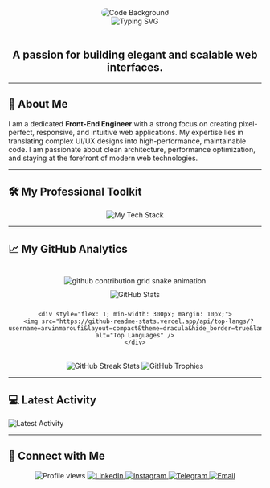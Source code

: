 <div align="center">
  <img src="https://images.unsplash.com/photo-1542831371-29b0f74f9713?q=80&w=2670&auto=format&fit=crop&ixlib=rb-4.0.3&ixid=M3wxMjA3fDB8fHwxfB8fA%3D%3D" alt="Code Background" style="border-radius:10px;"/>
  <br>
  <img src="https://readme-typing-svg.demolab.com?font=Fira+Code&size=35&pause=1000&color=F7DF1E&width=450&lines=Hello,+I'm+Arvin!;A+Front-End+Engineer;I+build+pixel-perfect+UIs." alt="Typing SVG" />
</div>

<br>

<h2 align="center">A passion for building elegant and scalable web interfaces.</h2>

---

## 🚀 About Me

I am a dedicated **Front-End Engineer** with a strong focus on creating pixel-perfect, responsive, and intuitive web applications. My expertise lies in translating complex UI/UX designs into high-performance, maintainable code. I am passionate about clean architecture, performance optimization, and staying at the forefront of modern web technologies.

---

## 🛠️ My Professional Toolkit

<p align="center">
  <img src="https://skillicons.dev/icons?i=html,css,js,ts,react,nextjs,vue,angular,tailwind,bootstrap,sass,nodejs,npm,yarn,git,github,figma,ps,ai,vscode" alt="My Tech Stack" />
</p>

---

## 📈 My GitHub Analytics

<br>

<div align="center">
  <picture>
    <source media="(prefers-color-scheme: dark)" srcset="https://raw.githubusercontent.com/arvinmaroufi/arvinmaroufi/output/github-contribution-grid-snake-dark.svg" />
    <source media="(prefers-color-scheme: light)" srcset="https://raw.githubusercontent.com/arvinmaroufi/arvinmaroufi/output/github-contribution-grid-snake.svg" />
    <img alt="github contribution grid snake animation" src="https://raw.githubusercontent.com/arvinmaroufi/arvinmaroufi/output/github-contribution-grid-snake-dark.svg" />
  </picture>

  <br>
  
  <div style="display: flex; justify-content: space-between; align-items: flex-start; flex-wrap: wrap;">
    <div style="flex: 1; min-width: 300px; margin: 10px;">
      <img src="https://github-readme-stats.vercel.app/api?username=arvinmaroufi&show_icons=true&theme=dracula&hide_border=true&include_all_commits=true&count_private=true" alt="GitHub Stats" />
    </div>
    
    <div style="flex: 1; min-width: 300px; margin: 10px;">
      <img src="https://github-readme-stats.vercel.app/api/top-langs/?username=arvinmaroufi&layout=compact&theme=dracula&hide_border=true&langs_count=6" alt="Top Languages" />
    </div>
  </div>

  <br>

  <img src="https://github-readme-streak-stats.herokuapp.com/?user=arvinmaroufi&theme=dracula&hide_border=true" alt="GitHub Streak Stats" />

  <img src="https://github-profile-trophy.vercel.app/?username=arvinmaroufi&theme=darkhub" alt="GitHub Trophies" />
</div>

---

## 💻 Latest Activity

<img src="https://github-readme-activity-graph.vercel.app/graph?username=arvinmaroufi&theme=dracula&hide_border=true&bg_color=282a36" alt="Latest Activity" />

---

## 🤝 Connect with Me

<div align="center">
  <img src="https://komarev.com/ghpvc/?username=arvinmaroufi&style=for-the-badge&color=brightgreen" alt="Profile views" />
  <a href="https://linkedin.com/in/arvinmaroufi" target="_blank">
    <img src="https://img.shields.io/badge/LinkedIn-0A66C2?style=for-the-badge&logo=linkedin&logoColor=white" alt="LinkedIn" />
  </a>
  <a href="https://instagram.com/arvinmaroufi.ir" target="_blank">
    <img src="https://img.shields.io/badge/Instagram-E4405F?style=for-the-badge&logo=instagram&logoColor=white" alt="Instagram" />
  </a>
  <a href="https://t.me/arvinmaroufi_ir" target="_blank">
    <img src="https://img.shields.io/badge/Telegram-2CA5E0?style=for-the-badge&logo=telegram&logoColor=white" alt="Telegram" />
  </a>
  <a href="mailto:arvinmaroufi.dev@gmail.com">
    <img src="https://img.shields.io/badge/Email-D14836?style=for-the-badge&logo=gmail&logoColor=white" alt="Email" />
  </a>
</div>